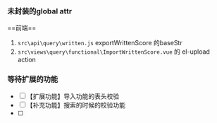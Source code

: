 
### 未封装的global attr

==前端==

1. `src\api\query\written.js` exportWrittenScore 的baseStr
2. `src\views\query\functional\ImportWrittenScore.vue` 的 el-upload action



### 等待扩展的功能

- [ ] 【扩展功能】导入功能的表头校验
- [ ] 【补充功能】搜索的时候的校验功能
- [ ] 
